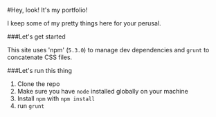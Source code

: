 #Hey, look! It's my portfolio!

I keep some of my pretty things here for your perusal.

###Let's get started

This site uses 'npm' (`5.3.0`) to manage dev dependencies and `grunt` to concatenate CSS files.

###Let's run this thing

1. Clone the repo
2. Make sure you have `node` installed globally on your machine
2. Install `npm` with `npm install`
4. run `grunt`
